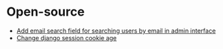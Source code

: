 # Open-source
- [Add email search field for searching users by email in admin interface](https://github.com/WikipediaLibrary/TWLight/pull/801)
- [Change django session cookie age](https://github.com/WikipediaLibrary/TWLight/pull/808)

